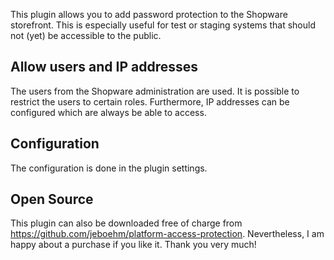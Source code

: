 This plugin allows you to add password protection to the Shopware storefront.
This is especially useful for test or staging systems that should not (yet) be accessible
to the public.

## Allow users and IP addresses

The users from the Shopware administration are used. It is possible to restrict the users
to certain roles. Furthermore, IP addresses can be configured which are always be able to access.

## Configuration
The configuration is done in the plugin settings.

## Open Source
This plugin can also be downloaded free of charge from https://github.com/jeboehm/platform-access-protection.
Nevertheless, I am happy about a purchase if you like it. Thank you very much!
